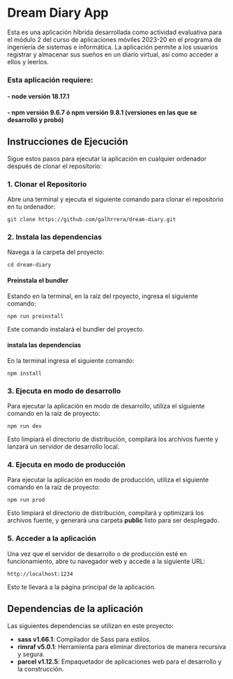 # Dream Diary App

Esta es una aplicación híbrida desarrollada como actividad evaluativa para el módulo 2 del curso de aplicaciones móviles 2023-20 en el programa de ingeniería de sistemas e informática. La aplicación permite a los usuarios registrar y almacenar sus sueños en un diario virtual, así como acceder a ellos y leerlos.

### Esta aplicación requiere:
#### - node versión 18.17.1
#### - npm versión 9.6.7 ó npm versión 9.8.1 (versiones en las que se desarrolló y probó)

## Instrucciones de Ejecución

Sigue estos pasos para ejecutar la aplicación en cualquier ordenador después de clonar el repositorio:

### 1. Clonar el Repositorio

Abre una terminal y ejecuta el siguiente comando para clonar el repositorio en tu ordenador:

```
git clone https://github.com/galhrrera/dream-diary.git
```
### 2. Instala las dependencias
Navega a la carpeta del proyecto:
```
cd dream-diary
```

#### Preinstala el bundler
Estando en la terminal, en la raíz del rpoyecto, ingresa el siguiente comando:
```
npm run preinstall
```

Este comando instalará el bundler del proyecto.

#### instala las dependencias
En la terminal ingresa el siguiente comando:
```
npm install
```

### 3. Ejecuta en modo de desarrollo
Para ejecutar la aplicación en modo de desarrollo, utiliza el siguiente comando en la raíz de proyecto:
```
npm run dev
```

Esto limpiará el directorio de distribución, compilará los archivos fuente y lanzará un servidor de desarrollo local.

### 4. Ejecuta en modo de producción
Para ejecutar la aplicación en modo de producción, utiliza el siguiente comando en la raíz de proyecto:
```
npm run prod
```

Esto limpiará el directorio de distribución, compilará y optimizará los archivos fuente, y generará una carpeta **public** listo para ser desplegado.

### 5. Acceder a la aplicación
Una vez que el servidor de desarrollo o de producción esté en funcionamiento, abre tu navegador web y accede a la siguiente URL:
```
http://localhost:1234
```

Esto te llevará a la página principal de la aplicación.

## Dependencias de la aplicación
Las siguientes dependencias se utilizan en este proyecto:

- **sass v1.66.1**: Compilador de Sass para estilos.
- **rimraf v5.0.1**: Herramienta para eliminar directorios de manera recursiva y segura.
- **parcel v1.12.5**: Empaquetador de aplicaciones web para el desarrollo y la construcción.
